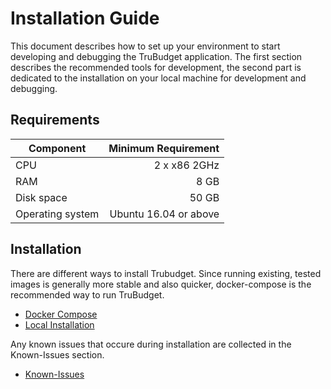 # Installation Guide

This document describes how to set up your environment to start developing and debugging the TruBudget application. The first section describes the recommended tools for development, the second part is dedicated to the installation on your local machine for development and debugging.

## Requirements

| Component        |   Minimum Requirement |
| ---------------- | --------------------: |
| CPU              |          2 x x86 2GHz |
| RAM              |                  8 GB |
| Disk space       |                 50 GB |
| Operating system | Ubuntu 16.04 or above |

## Installation

There are different ways to install Trubudget. Since running existing, tested images is generally more stable and also quicker, docker-compose is the recommended way to run TruBudget.

- [Docker Compose](./Installation/Docker-compose.md)
- [Local Installation](./Installation/Local-Installation.md)


Any known issues that occure during installation are collected in the Known-Issues section.

- [Known-Issues](./Installation/Known-Issues.md)